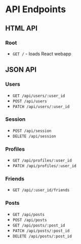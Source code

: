 # API Endpoints

## HTML API

### Root

- `GET /` - loads React webapp


## JSON API

### Users

- `GET /api/users/:user_id`
- `POST /api/users`
- `PATCH /api/users/:user_id`

### Session

- `POST /api/session`
- `DELETE /api/session`

### Profiles

- `GET /api/profiles/:user_id`
- `PATCH /api/profiles/:user_id`

### Friends

- `GET /api/:user_id/friends`

### Posts

- `GET /api/posts`
- `POST /api/posts`
- `GET /api/posts/:post_id`
- `PATCH /api/posts/:post_id`
- `DELETE /api/posts/:post_id`
